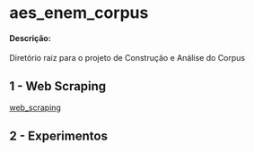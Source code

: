 # aes_enem_corpus

#### Descrição:

Diretório raiz para o projeto de Construção e Análise do Corpus 


## 1 - Web Scraping

[web_scraping](web_corpus_builder/README.md)


## 2 - Experimentos

